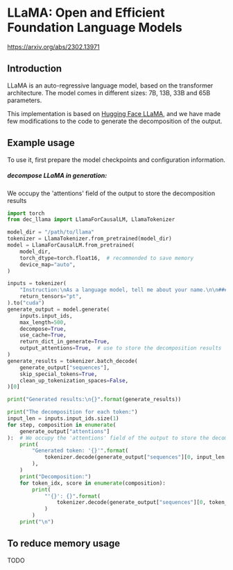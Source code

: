 # LLaMA: Open and Efficient Foundation Language Models
https://arxiv.org/abs/2302.13971

## Introduction
LLaMA is an auto-regressive language model, based on the transformer architecture. The model comes in different sizes: 7B, 13B, 33B and 65B parameters.

This implementation is based on [Hugging Face LLaMA](https://huggingface.co/docs/transformers/model_doc/llama), and we have made few modifications to the code to generate the decomposition of the output.

## Example usage
To use it, first prepare the model checkpoints and configuration information.

##### decompose LLaMA in generation:

We occupy the 'attentions' field of the output to store the decomposition results

```python
import torch
from dec_llama import LlamaForCausalLM, LlamaTokenizer

model_dir = "/path/to/llama"
tokenizer = LlamaTokenizer.from_pretrained(model_dir)
model = LlamaForCausalLM.from_pretrained(
    model_dir,
    torch_dtype=torch.float16,  # recommended to save memory
    device_map="auto",
)

inputs = tokenizer(
    "Instruction:\nAs a language model, tell me about your name.\n\n### Response:\n",
    return_tensors="pt",
).to("cuda")
generate_output = model.generate(
    inputs.input_ids,
    max_length=500,
    decompose=True,
    use_cache=True,
    return_dict_in_generate=True,
    output_attentions=True,  # use to store the decomposition results
)
generate_results = tokenizer.batch_decode(
    generate_output["sequences"],
    skip_special_tokens=True,
    clean_up_tokenization_spaces=False,
)[0]

print("Generated results:\n{}".format(generate_results))

print("The decomposition for each token:")
input_len = inputs.input_ids.size(1)
for step, composition in enumerate(
    generate_output["attentions"]
):  # We occupy the 'attentions' field of the output to store the decomposition results
    print(
        "Generated token: '{}'".format(
            tokenizer.decode(generate_output["sequences"][0, input_len + step])
        ),
    )
    print("Decomposition:")
    for token_idx, score in enumerate(composition):
        print(
            "'{}': {}".format(
                tokenizer.decode(generate_output["sequences"][0, token_idx]), score
            )
        )
    print("\n")
```

## To reduce memory usage
TODO